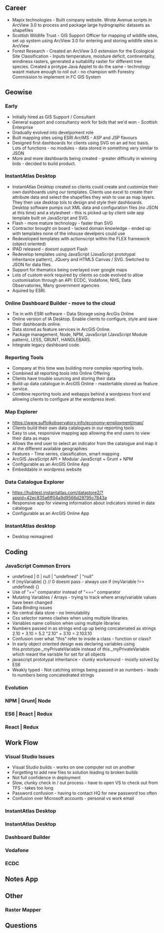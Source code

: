 
## Career

* Mapix technologies - Built company website. Wrote Avenue scripts in ArcView 3.0 to process and package large hydrographic datasets as shapefiles
* Scottish Wildlife Trust - GIS Support Officer for mapping of wildlife sites, set up system using ArcView 3.0 for entering and storing wildlife sites in ArcView
* Forest Research - Created an ArcView 3.0 extension for the Ecological Site Classification - Inputs temperature, moisture deficit, continentality, windiness rasters, generated a suitablilty raster for different tree species. Created a protype Java Applet to do the same - technology wasnt mature enough to roll out - no champion with Forestry Commission to implement in FC GIS System

## Geowise

### Early
* Initially hired as GIS Support / Consultant
* General support and consultancy work for bids that we'd won - Scottish Enterprise
* Gradually evolved into develpoment role
* Built mapping sites using ESRI ArcIMS - ASP and JSP flavours
* Designed first dashboards for clients using SVG on an ad hoc basis. Lots of functions - no modules - data stored in something very similar to JSON
* More and more dashboards being created - greater difficulty in winning bids - decided to build product.

### InstantAtlas Desktop
* InstantAtlas Desktop created so clients could create and customize their own dashboards using our templates. Clients use excel to create their attribute data and select the shapefiles they wish to use as map layers. They then use desktop tols to design and style their dashboards. Desktop software pumps out XML data and configuration files (no JSON at this time) and a stylesheet - this is picked up by client side app template built on JavaScript and SVG.
* Flash - more mature technology - faster than SVG
* Contractor brought on board - lacked domain knowledge - ended up with templates none of the inhouse develpers could use
* Redeveloped templates with actionscript within the FLEX framework (object oriented)
* IPAD released - doesnt support Flash
* Redevelop templates using JavaScript (JavaScript prototypal inheritance pattern), JQuery and HTML5 Canvas / SVG. Switched to JSON for data files.
* Support for thematics being overlayed over google maps
* Lots of custom work required by clients so code evolved to allow customisation through an API: ECDC, Vodafone, NHS, Data Observatories, Many government agencies
* Aquired by ESRI.

### Online Dashboard Builder - move to the cloud
* Tie in with ESRI software - Data Storage using ArcGis Online
* Online version of IA Desktop. Enable clients to configure, style and save their dashboards online. 
* Data stored as feature services in ArcGIS Online.
* Package management, Node, NPM, JavaScript (JavaScript Module pattern), LESS, GRUNT, HANDLEBARS.
* Integrate legacy dashboard code.

### Reporting Tools
* Company at this time was building more complex reporting tools. 
* Combined all reporting tools into Online Offering
* Clients have trouble sourcing and storing their data
* Build up data catalogue in ArcGIS Online - mastertable stored as feature service. 
* Combine reporting tools and webapps behind a wordpress front end allowing clients to configure at the wordpress level.

### Map Explorer
* https://www.suffolkobservatory.info/economy-employment/map/
* Clients build their own data catalogues in our reporting tools
* Easy to use, responsive mapping app allowing the end users to view their data as maps
* Allows the end user to select an indicator from the catalogue and map it at the different available geographies
* Features - Time series, classification, smart mapping
* ArcGIS JavaScript API + Modular JavaScript + Grunt + NPM
* Configurable as an ArcGIS Online App
* Embeddable in wordpress website

### Data Catalogue Explorer
* https://hubtest.instantatlas.com/datastore2/?appid=42ec835a6ff04a9d9566d29795c7843a
* Responsive app for viewing information about indicators stored in data catalogue
* Configurable as an ArcGIS Online App

### InstantAtlas desktop
* Desktop reimagined



## Coding

### JavaScript Common Errors

* undefined | 0 | null | "undefined" | "null" 
* if (myVariable) {} // 0 doesnt pass - always use if (myVariable !== undefined) {}
* Use of "==" comparator instead of "===" comparator
* Mutating Variables / Arrays - trying to track where array/variable values have been changed
* Data Binding issues
* No central data store - no Immutability
* Css selector names clashes when using multiple libraries
* Variables name collision when using multiple libraries
* Numbers passed in as strings end up up being concatenated as strings 2.10 + 3.10 = 5.2  "2.10" + 3.10 = 2.103.10
* Confusion over what "this" refer to inside a class - function or class?
* In early object oriented design was declaring variables using this.prototype._myPrivateVariable instead of this._myPrivateVariable which meant the varisble for set for all objects
* javascript prototypal inheritance - clunky workaround - mostly solved by ES6
* Weakly typed - Not catching strings being passed in as numbers - leads to numbers being concatednated strings

### Evolution

### NPM | Grunt| Node

### ES6 | React | Redux

### React | Redux

## Work Flow

### Visual Studio Issues

* Visual Studio builds - works on one computer not on another
* Forgetting to add new files to solution leading to broken builds
* Not full confidence in deployment
* Slow, clunky check in / out process - have to open VS to check out from TFS - takes too long
* Password confusion - having to contact HQ for new password too often
* Confusion over Microsoft accounts - personal vs work email



### InstantAtlas Desktop

### InstantAtlas Desktop

### Dashboard Builder

### Vodafone

### ECDC



## Notes App


## Other

### Raster Mapper

## Questions